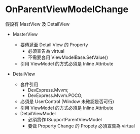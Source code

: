 # OnParentViewModelChange

假設有 MastView 及 DetailView

- MasterView

  - 要傳遞至 Detail View 的 Property
    - 必須宣告為 virtual
    - 不需要套用 ViewModelBase.SetValue()
  - 引用 ViewModel 的方式必須是 Inline Attribute

- DetailView
  - 套件引用
    - DevExpress.Mvvm;
    - DevExpress.Mvvm.POCO;
  - 必須是 UserControl (Window 未確認是否可行)
  - 引用 ViewModel 的方式必須是 Inline Attribute
  - DetailViewModel
    - 必須實作 ISupportParentViewModel
    - 要做 Property Change 的 Propety 必須宣告為 virtual

```xml

```

```csharp

```
